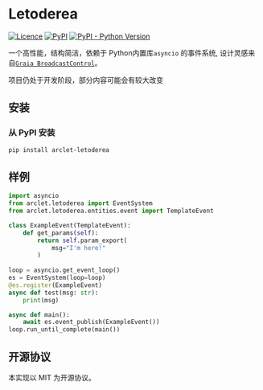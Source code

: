 # Letoderea
[![Licence](https://img.shields.io/github/license/ArcletProject/Letoderea)](https://github.com/ArcletProject/Letoderea/blob/master/LICENSE)
[![PyPI](https://img.shields.io/pypi/v/arclet-letoderea)](https://pypi.org/project/arclet-letoderea)
[![PyPI - Python Version](https://img.shields.io/pypi/pyversions/arclet-letoderea)](https://www.python.org/)

一个高性能，结构简洁，依赖于 Python内置库`asyncio` 的事件系统, 设计灵感来自[`Graia BroadcastControl`](https://github.com/GraiaProject/BroadcastControl)。

项目仍处于开发阶段，部分内容可能会有较大改变

## 安装
### 从 PyPI 安装
``` bash
pip install arclet-letoderea
```

## 样例
```python
import asyncio
from arclet.letoderea import EventSystem
from arclet.letoderea.entities.event import TemplateEvent

class ExampleEvent(TemplateEvent):
    def get_params(self):
        return self.param_export(
            msg="I'm here!"
        )
 
loop = asyncio.get_event_loop()
es = EventSystem(loop=loop)
@es.register(ExampleEvent)
async def test(msg: str):
    print(msg)

async def main():
    await es.event_publish(ExampleEvent())
loop.run_until_complete(main())
```

## 开源协议
本实现以 MIT 为开源协议。
